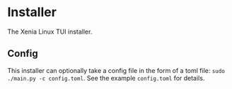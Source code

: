 # Installer

The Xenia Linux TUI installer.

## Config

This installer can optionally take a config file in the form of a toml file: `sudo ./main.py -c config.toml`. See the example `config.toml` for details. 